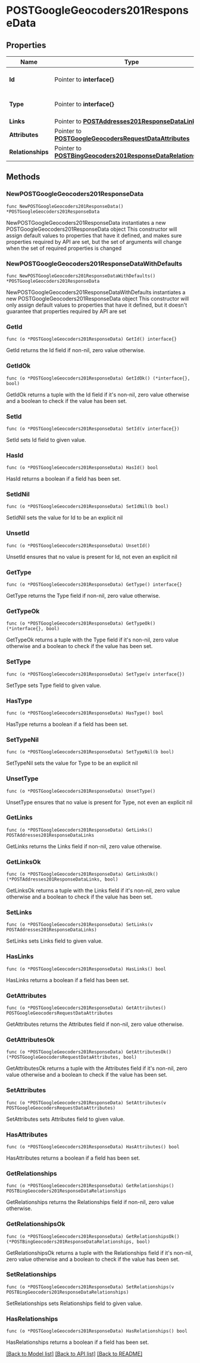 # POSTGoogleGeocoders201ResponseData

## Properties

Name | Type | Description | Notes
------------ | ------------- | ------------- | -------------
**Id** | Pointer to **interface{}** | The resource&#39;s id | [optional] 
**Type** | Pointer to **interface{}** | The resource&#39;s type | [optional] 
**Links** | Pointer to [**POSTAddresses201ResponseDataLinks**](POSTAddresses201ResponseDataLinks.md) |  | [optional] 
**Attributes** | Pointer to [**POSTGoogleGeocodersRequestDataAttributes**](POSTGoogleGeocodersRequestDataAttributes.md) |  | [optional] 
**Relationships** | Pointer to [**POSTBingGeocoders201ResponseDataRelationships**](POSTBingGeocoders201ResponseDataRelationships.md) |  | [optional] 

## Methods

### NewPOSTGoogleGeocoders201ResponseData

`func NewPOSTGoogleGeocoders201ResponseData() *POSTGoogleGeocoders201ResponseData`

NewPOSTGoogleGeocoders201ResponseData instantiates a new POSTGoogleGeocoders201ResponseData object
This constructor will assign default values to properties that have it defined,
and makes sure properties required by API are set, but the set of arguments
will change when the set of required properties is changed

### NewPOSTGoogleGeocoders201ResponseDataWithDefaults

`func NewPOSTGoogleGeocoders201ResponseDataWithDefaults() *POSTGoogleGeocoders201ResponseData`

NewPOSTGoogleGeocoders201ResponseDataWithDefaults instantiates a new POSTGoogleGeocoders201ResponseData object
This constructor will only assign default values to properties that have it defined,
but it doesn't guarantee that properties required by API are set

### GetId

`func (o *POSTGoogleGeocoders201ResponseData) GetId() interface{}`

GetId returns the Id field if non-nil, zero value otherwise.

### GetIdOk

`func (o *POSTGoogleGeocoders201ResponseData) GetIdOk() (*interface{}, bool)`

GetIdOk returns a tuple with the Id field if it's non-nil, zero value otherwise
and a boolean to check if the value has been set.

### SetId

`func (o *POSTGoogleGeocoders201ResponseData) SetId(v interface{})`

SetId sets Id field to given value.

### HasId

`func (o *POSTGoogleGeocoders201ResponseData) HasId() bool`

HasId returns a boolean if a field has been set.

### SetIdNil

`func (o *POSTGoogleGeocoders201ResponseData) SetIdNil(b bool)`

 SetIdNil sets the value for Id to be an explicit nil

### UnsetId
`func (o *POSTGoogleGeocoders201ResponseData) UnsetId()`

UnsetId ensures that no value is present for Id, not even an explicit nil
### GetType

`func (o *POSTGoogleGeocoders201ResponseData) GetType() interface{}`

GetType returns the Type field if non-nil, zero value otherwise.

### GetTypeOk

`func (o *POSTGoogleGeocoders201ResponseData) GetTypeOk() (*interface{}, bool)`

GetTypeOk returns a tuple with the Type field if it's non-nil, zero value otherwise
and a boolean to check if the value has been set.

### SetType

`func (o *POSTGoogleGeocoders201ResponseData) SetType(v interface{})`

SetType sets Type field to given value.

### HasType

`func (o *POSTGoogleGeocoders201ResponseData) HasType() bool`

HasType returns a boolean if a field has been set.

### SetTypeNil

`func (o *POSTGoogleGeocoders201ResponseData) SetTypeNil(b bool)`

 SetTypeNil sets the value for Type to be an explicit nil

### UnsetType
`func (o *POSTGoogleGeocoders201ResponseData) UnsetType()`

UnsetType ensures that no value is present for Type, not even an explicit nil
### GetLinks

`func (o *POSTGoogleGeocoders201ResponseData) GetLinks() POSTAddresses201ResponseDataLinks`

GetLinks returns the Links field if non-nil, zero value otherwise.

### GetLinksOk

`func (o *POSTGoogleGeocoders201ResponseData) GetLinksOk() (*POSTAddresses201ResponseDataLinks, bool)`

GetLinksOk returns a tuple with the Links field if it's non-nil, zero value otherwise
and a boolean to check if the value has been set.

### SetLinks

`func (o *POSTGoogleGeocoders201ResponseData) SetLinks(v POSTAddresses201ResponseDataLinks)`

SetLinks sets Links field to given value.

### HasLinks

`func (o *POSTGoogleGeocoders201ResponseData) HasLinks() bool`

HasLinks returns a boolean if a field has been set.

### GetAttributes

`func (o *POSTGoogleGeocoders201ResponseData) GetAttributes() POSTGoogleGeocodersRequestDataAttributes`

GetAttributes returns the Attributes field if non-nil, zero value otherwise.

### GetAttributesOk

`func (o *POSTGoogleGeocoders201ResponseData) GetAttributesOk() (*POSTGoogleGeocodersRequestDataAttributes, bool)`

GetAttributesOk returns a tuple with the Attributes field if it's non-nil, zero value otherwise
and a boolean to check if the value has been set.

### SetAttributes

`func (o *POSTGoogleGeocoders201ResponseData) SetAttributes(v POSTGoogleGeocodersRequestDataAttributes)`

SetAttributes sets Attributes field to given value.

### HasAttributes

`func (o *POSTGoogleGeocoders201ResponseData) HasAttributes() bool`

HasAttributes returns a boolean if a field has been set.

### GetRelationships

`func (o *POSTGoogleGeocoders201ResponseData) GetRelationships() POSTBingGeocoders201ResponseDataRelationships`

GetRelationships returns the Relationships field if non-nil, zero value otherwise.

### GetRelationshipsOk

`func (o *POSTGoogleGeocoders201ResponseData) GetRelationshipsOk() (*POSTBingGeocoders201ResponseDataRelationships, bool)`

GetRelationshipsOk returns a tuple with the Relationships field if it's non-nil, zero value otherwise
and a boolean to check if the value has been set.

### SetRelationships

`func (o *POSTGoogleGeocoders201ResponseData) SetRelationships(v POSTBingGeocoders201ResponseDataRelationships)`

SetRelationships sets Relationships field to given value.

### HasRelationships

`func (o *POSTGoogleGeocoders201ResponseData) HasRelationships() bool`

HasRelationships returns a boolean if a field has been set.


[[Back to Model list]](../README.md#documentation-for-models) [[Back to API list]](../README.md#documentation-for-api-endpoints) [[Back to README]](../README.md)



